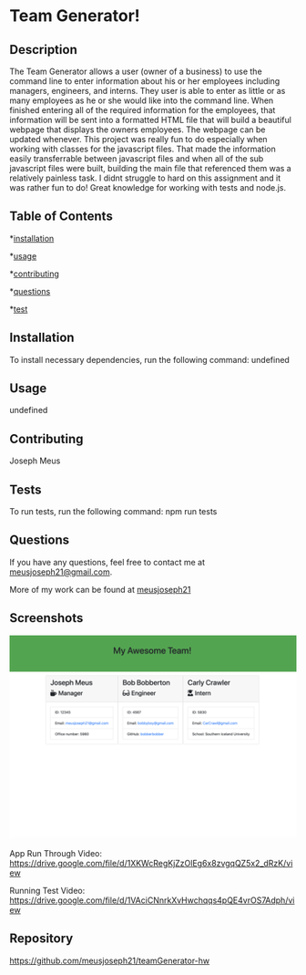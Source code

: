 # Team Generator!

  ## Description

  The Team Generator allows a user (owner of a business) to use the command line to enter information about his or her employees including managers, engineers, and interns. They user is able to enter as little or as many employees as he or she would like into the command line. When finished entering all of the required information for the employees, that information will be sent into a formatted HTML file that will build a beautiful webpage that displays the owners employees. The webpage can be updated whenever. This project was really fun to do especially when working with classes for the javascript files. That made the information easily transferrable between javascript files and when all of the sub javascript files were built, building the main file that referenced them was a relatively painless task. I didnt struggle to hard on this assignment and it was rather fun to do! Great knowledge for working with tests and node.js.
  

  ## Table of Contents

  *[installation](#installation)

  *[usage](#usage)

  *[contributing](#contributing)

  *[questions](#questions)

  *[test](#test)

  ## Installation

  To install necessary dependencies, run the following command: undefined

  ## Usage

  undefined

  ## Contributing 
  Joseph Meus

  

  ## Tests 

  To run tests, run the following command:
  npm run tests

  ## Questions 

  If you have any questions, feel free to contact me at meusjoseph21@gmail.com. 

  More of my work can be found at [meusjoseph21](https://github/com/meusjoseph21)


## Screenshots

<img src = "./assets/images/new.jpg">



App Run Through Video: 
https://drive.google.com/file/d/1XKWcRegKjZzOlEg6x8zvgqQZ5x2_dRzK/view

Running Test Video: 
https://drive.google.com/file/d/1VAciCNnrkXvHwchqqs4pQE4vrOS7Adph/view


## Repository

https://github.com/meusjoseph21/teamGenerator-hw